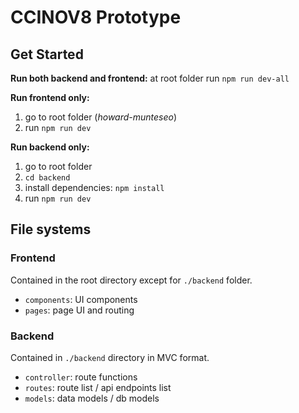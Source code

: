 # CCINOV8 Prototype

## Get Started

**Run both backend and frontend:** at root folder run `npm run dev-all`

**Run frontend only:**
1. go to root folder (*howard-munteseo*)
2. run `npm run dev`

**Run backend only:**
1. go to root folder 
2. `cd backend`
3. install dependencies: `npm install`
4. run `npm run dev`

## File systems
### Frontend 
Contained in the root directory except for `./backend` folder.
- `components`: UI components
- `pages`: page UI and routing

### Backend
Contained in `./backend` directory in MVC format.
- `controller`: route functions
- `routes`: route list / api endpoints list
- `models`: data models / db models
